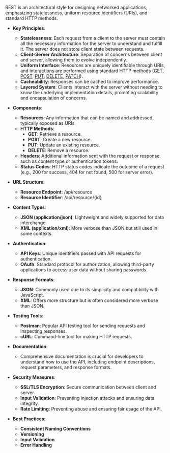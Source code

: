 REST is an architectural style for designing networked applications, emphasizing statelessness, uniform resource identifiers (URIs), and standard HTTP methods.

- **Key Principles**:
    - **Statelessness**: Each request from a client to the server must contain all the necessary information for the server to understand and fulfill it. The server does not store client state between requests.
    - **Client-Server Architecture**: Separation of concerns between client and server, allowing them to evolve independently.
    - **Uniform Interface**: Resources are uniquely identifiable through URIs, and interactions are performed using standard HTTP methods ([GET](GET.md), [POST](POST.md), [PUT](PUT.md), [DELETE](DELETE.md), [PATCH](PATCH.md)).
    - **Cacheability**: Responses can be cached to improve performance.
    - **Layered System**: Clients interact with the server without needing to know the underlying implementation details, promoting scalability and encapsulation of concerns.

- **Components**:
    - **Resources**: Any information that can be named and addressed, typically exposed as URIs.
    - **HTTP Methods**:
        - **GET**: Retrieve a resource.
        - **POST**: Create a new resource.
        - **PUT**: Update an existing resource.
        - **DELETE**: Remove a resource.
    - **Headers**: Additional information sent with the request or response, such as content type or authentication tokens.
    - **Status Codes**: HTTP status codes indicate the outcome of a request (e.g., 200 for success, 404 for not found, 500 for server error).

- **URL Structure**:
    - **Resource Endpoint**: /api/resource
    - **Resource Identifier**: /api/resource/{id}

- **Content Types**:
    - **JSON (application/json)**: Lightweight and widely supported for data interchange.
    - **XML (application/xml)**: More verbose than JSON but still used in some contexts.

- **Authentication**:
    - **API Keys**: Unique identifiers passed with API requests for authentication.
    - **OAuth**: Standard protocol for authorization, allowing third-party applications to access user data without sharing passwords.

- **Response Formats**:
    - **JSON**: Commonly used due to its simplicity and compatibility with JavaScript.
    - **XML**: Offers more structure but is often considered more verbose than JSON.

- **Testing Tools**:
    - **Postman**: Popular API testing tool for sending requests and inspecting responses.
    - **cURL**: Command-line tool for making HTTP requests.

- **Documentation**:
    
    - Comprehensive documentation is crucial for developers to understand how to use the API, including endpoint descriptions, request parameters, and response formats.

- **Security Measures**:
    - **SSL/TLS Encryption**: Secure communication between client and server.
    - **Input Validation**: Preventing injection attacks and ensuring data integrity.
    - **Rate Limiting**: Preventing abuse and ensuring fair usage of the API.

- **Best Practices**:
    - **Consistent Naming Conventions**
    - **Versioning**
    - **Input Validation**
    - **Error Handling**